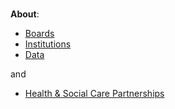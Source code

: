 <br>

**About**:

* [Boards](https://www.opendata.nhs.scot/dataset/geography-codes-and-labels/resource/652ff726-e676-4a20-abda-435b98dd7bdc)
* [Institutions](https://www.opendata.nhs.scot/dataset/hospital-codes/resource/c698f450-eeed-41a0-88f7-c1e40a568acc)
* [Data](https://www.opendata.nhs.scot/dataset/weekly-accident-and-emergency-activity-and-waiting-times)

and

* [Health & Social Care Partnerships](https://hscscotland.scot/hscps/)

<br>
<br>

<br>
<br>

<br>
<br>

<br>
<br>
